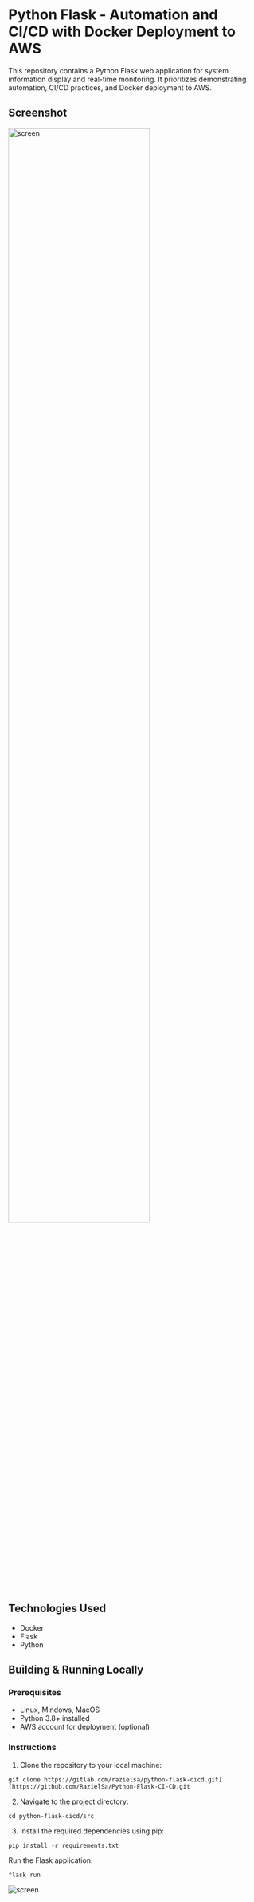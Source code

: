 # Python Flask - Automation and CI/CD with Docker Deployment to AWS

This repository contains a Python Flask web application for system information display and real-time monitoring. It prioritizes demonstrating automation, CI/CD practices, and Docker deployment to AWS.

## Screenshot
<img src="https://i.ibb.co/NYsXPBv/gitproject.png" alt="screen" width="75%">

## Technologies Used
- Docker
- Flask
- Python

## Building & Running Locally
### Prerequisites
- Linux, Mindows, MacOS
- Python 3.8+ installed
- AWS account for deployment (optional)

### Instructions

1. Clone the repository to your local machine:
```
git clone https://gitlab.com/razielsa/python-flask-cicd.git](https://github.com/RazielSa/Python-Flask-CI-CD.git
```

2. Navigate to the project directory:
```
cd python-flask-cicd/src
```

3. Install the required dependencies using pip:
```
pip install -r requirements.txt
```
Run the Flask application:
```
flask run
```
![screen](https://i.ibb.co/7Wjj5zC/flaskrun.png)
